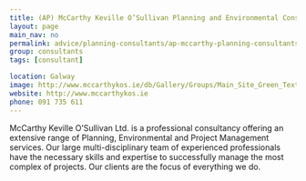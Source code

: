 ```yaml
---
title: (AP) McCarthy Keville O’Sullivan Planning and Environmental Consultants Ltd
layout: page
main_nav: no
permalink: advice/planning-consultants/ap-mccarthy-planning-consultants-ltd
group: consultants
tags: [consultant]

location: Galway
image: http://www.mccarthykos.ie/db/Gallery/Groups/Main_Site_Green_Text_Logo/LogoGreen_2stroke_wh.png
website: http://www.mccarthykos.ie
phone: 091 735 611
---
```


McCarthy Keville O’Sullivan Ltd. is a professional consultancy offering an extensive range of Planning, Environmental and Project Management services. Our large multi-disciplinary team of experienced professionals have the necessary skills and expertise to successfully manage the most complex of projects. Our clients are the focus of everything we do. 
